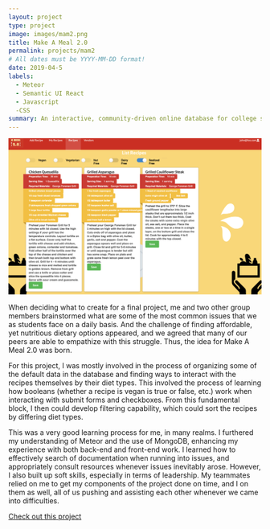 ```yaml
---
layout: project
type: project
image: images/mam2.png
title: Make A Meal 2.0
permalink: projects/mam2
# All dates must be YYYY-MM-DD format!
date: 2019-04-5
labels:
  - Meteor
  - Semantic UI React
  - Javascript
  -CSS
summary: An interactive, community-driven online database for college students to access and contribute their own affordable and easy-to-make recipes to support their nutritional needs.
---
```

<img src="/images/filtering.png">

When deciding what to create for a final project, me and two other group members brainstormed what are some of the most common issues that we as students face on a daily basis. And the challenge of finding affordable, yet nutritious dietary options appeared, and we agreed that many of our peers are able to empathize with this struggle. Thus, the idea for Make A Meal 2.0 was born.

For this project, I was mostly involved in the process of organizing some of the default data in the database and finding ways to interact with the recipes themselves by their diet types. This involved the process of learning how booleans (whether a recipe is vegan is true or false, etc.) work when interacting with submit forms and checkboxes. From this fundamental block, I then could develop filtering capability, which could sort the recipes by differing diet types.

This was a very good learning process for me, in many realms. I furthered my understanding of Meteor and the use of MongoDB, enhancing my experience with both back-end and front-end work. I learned how to effectively search of documentation when running into issues, and appropriately consult resources whenever issues inevitably arose. However, I also built up soft skills, especially in terms of leadership. My teammates relied on me to get my components of the project done on time, and I on them as well, all of us pushing and assisting each other whenever we came into difficulties.

[Check out this project](https://github.com/make-a-meal-2-0/mam2)



